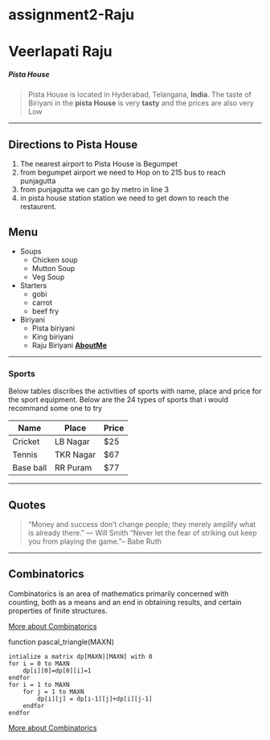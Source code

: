 # assignment2-Raju

# Veerlapati Raju

##### Pista House

> Pista House is located in Hyderabad, Telangana, **India**. The taste of Biriyani in the **pista House** is very **tasty** and the prices are also very Low


---
## Directions to Pista House

1. The nearest airport to Pista House is Begumpet 
2. from begumpet airport we need to Hop on to 215 bus to reach punjagutta
3. from punjagutta we can go by metro in line 3
4. in pista house station station we need to get down to reach the restaurent.

## Menu

- Soups
  - Chicken soup
  - Mutton Soup
  - Veg Soup
- Starters
  - gobi 
  - carrot
  - beef fry
- Biriyani
  - Pista biriyani
  - King biriyani
  - Raju Biriyani
**[AboutMe](AboutMe.md)**

---

### Sports
Below tables discribes the activities of sports with name, place and price for the sport equipment.
Below are the 24 types of sports that i would recommand some one to try

| Name | Place      | Price|
|------|------------|------|
|Cricket | LB Nagar | $25  |
|Tennis  | TKR Nagar| $67  |
|Base ball | RR Puram | $77 |
---

## Quotes

>“Money and success don’t change people; they merely amplify what is already there.” — Will Smith
>“Never let the fear of striking out keep you from playing the game.”– Babe Ruth

----
## Combinatorics

Combinatorics is an area of mathematics primarily concerned with counting, both as a means and an end in obtaining results, and certain properties of finite structures. 

[More about Combinatorics](https://mathigon.org/world/Combinatorics)

 function pascal_triangle(MAXN)

    intialize a matrix dp[MAXN][MAXN] with 0
    for i = 0 to MAXN
        dp[i][0]=dp[0][i]=1
    endfor
    for i = 1 to MAXN
        for j = 1 to MAXN
            dp[i][j] = dp[i-1][j]+dp[i][j-1]
        endfor
    endfor
[More about Combinatorics](https://www.hackerearth.com/practice/math/combinatorics/basics-of-combinatorics/tutorial/)


